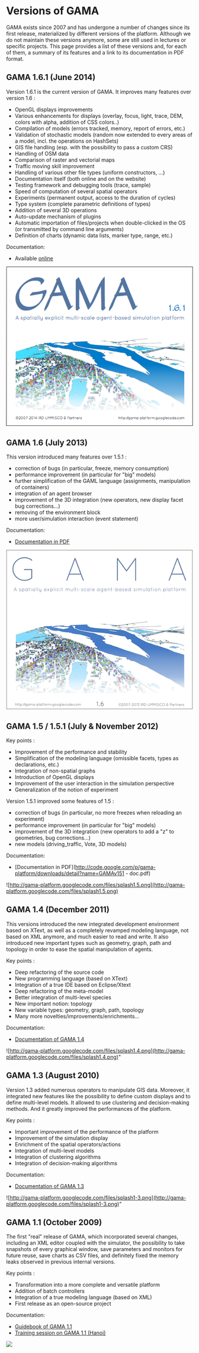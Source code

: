 # Versions of GAMA



GAMA exists since 2007 and has undergone a number of changes since its first release, materialized by different versions of the platform. Although we do not maintain these versions anymore, some are still used in lectures or specific projects. This page provides a list of these versions and, for each of them, a summary of its features and a link to its documentation in PDF format.








## GAMA 1.6.1 (June 2014)

Version 1.6.1 is the current version of GAMA. It improves many features over version 1.6 :

  * OpenGL displays improvements
  * Various enhancements for displays (overlay, focus, light, trace, DEM, colors with alpha, addition of CSS colors..)
  * Compilation of models (errors tracked, memory, report of errors, etc.)
  * Validation of stochastic models (random now extended to every areas of a model, incl. the operations on HashSets)
  * GIS file handling (esp. with the possibility to pass a custom CRS)
  * Handling of OSM data
  * Comparison of raster and vectorial maps
  * Traffic moving skill improvement
  * Handling of various other file types (uniform constructors, ...)
  * Documentation itself (both online and on the website)
  * Testing framework and debugging tools (trace, sample)
  * Speed of computation of several spatial operators
  * Experiments (permanent output, access to the duration of cycles)
  * Type system (complete parametric definitions of types)
  * Addition of several 3D operations
  * Auto-update mechanism of plugins
  * Automatic importation of files/projects when double-clicked in the OS (or transmitted by command line arguments)
  * Definition of charts (dynamic data lists, marker type, range, etc.)

Documentation:
  * Available [online](G__Overview)


<img src='images/splash/GAMA161.png' />





## GAMA 1.6 (July 2013)
This version introduced many features over 1.5.1 :

  * correction of bugs (in particular, freeze, memory consumption)
  * performance improvement (in particular for "big" models)
  * further simplification of the GAML language (assignments, manipulation of containers)
  * integration of an agent browser
  * improvement of the 3D integration (new operators, new display facet bug corrections...)
  * removing of the environment block
  * more user/simulation interaction (event statement)

Documentation:
  * [Documentation in PDF](http://gama-platform.googlecode.com/files/docGAMAv16.pdf)

<img src='images/splash/GAMA16.png' />





## GAMA 1.5 / 1.5.1 (July & November 2012)
Key points :
  * Improvement of the performance and stability
  * Simplification of the modeling language (omissible facets, types as declarations, etc.)
  * Integration of non-spatial graphs
  * Introduction of OpenGL displays
  * Improvement of the user interaction in the simulation perspective
  * Generalization of the notion of experiment

Version 1.5.1 improved some features of 1.5 :

  * correction of bugs (in particular, no more freezes when reloading an experiment)
  * performance improvement (in particular for "big" models)
  * improvement of the 3D integration (new operators to add a "z" to geometries, bug corrections...)
  * new models (driving\_traffic, Vote, 3D models)

Documentation:
  * [Documentation in PDF](http://code.google.com/p/gama-platform/downloads/detail?name=GAMAv151 - doc.pdf)


![http://gama-platform.googlecode.com/files/splash1.5.png](http://gama-platform.googlecode.com/files/splash1.5.png)





## GAMA 1.4 (December 2011)
This versions introduced the new integrated development environment based on XText, as well as a completely revamped modeling language, not based on XML anymore, and much easier to read and write. It also introduced new important types such as geometry, graph, path and topology in order to ease the spatial manipulation of agents.

Key points :
  * Deep refactoring of the source code
  * New programming language (based on XText)
  * Integration of a true IDE based on Eclipse/Xtext
  * Deep refactoring of the meta-model
  * Better integration of multi-level species
  * New important notion: topology
  * New variable types: geometry, graph, path, topology
  * Many more novelties/improvements/enrichments…

Documentation:
  * <a href='pdf/GAMAv14.pdf'>Documentation of GAMA 1.4 </a>


![http://gama-platform.googlecode.com/files/splash1.4.png](http://gama-platform.googlecode.com/files/splash1.4.png)"




## GAMA 1.3 (August 2010)
Version 1.3 added numerous operators to manipulate GIS data. Moreover, it integrated new features like the possibility to define custom displays and to define multi-level models. It allowed to use clustering and decision-making methods. And it greatly improved the performances of the platform.

Key points :
  * Important improvement of the performance of the platform
  * Improvement of the simulation display
  * Enrichment of the spatial operators/actions
  * Integration of multi-level models
  * Integration of clustering algorithms
  * Integration of decision-making algorithms

Documentation:
  * <a href='pdf/GAMAv13.pdf'> Documentation of GAMA 1.3 </a>


![http://gama-platform.googlecode.com/files/splash1-3.png](http://gama-platform.googlecode.com/files/splash1-3.png)"




## GAMA 1.1 (October 2009)
The first "real" release of GAMA, which incorporated several changes, including an XML editor coupled with the simulator, the possibility to take snapshots of every graphical window, save parameters and monitors for future reuse, save charts as CSV files, and definitely fixed the memory leaks observed in previous internal versions.

Key points :
  * Transformation into a more complete and versatile platform
  * Addition of batch controllers
  * Integration of a true modeling language (based on XML)
  * First release as an open-source project

Documentation:
  * [Guidebook of GAMA 1.1](http://gama-platform.googlecode.com/files/Gama_guidebook_20_oct_2009.pdf)
  * [Training session on GAMA 1.1 (Hanoi)](TrainingSessionHanoi2009)


<img src='http://gama-platform.googlecode.com/files/Splash1.1.png' />